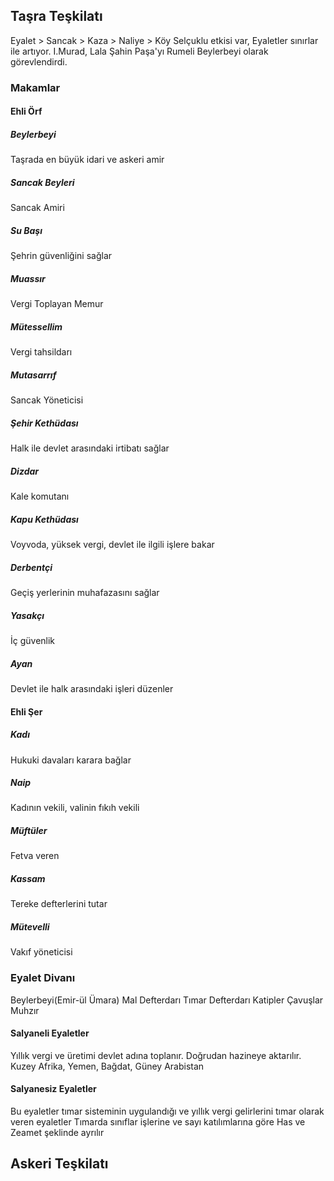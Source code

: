 ## Taşra Teşkilatı
Eyalet > Sancak > Kaza > Naliye > Köy
Selçuklu etkisi var, Eyaletler sınırlar ile artıyor. I.Murad, Lala Şahin Paşa'yı Rumeli Beylerbeyi olarak görevlendirdi.

### Makamlar

#### Ehli Örf

##### Beylerbeyi
Taşrada en büyük idari ve askeri amir

##### Sancak Beyleri
Sancak Amiri

##### Su Başı
Şehrin güvenliğini sağlar

##### Muassır
Vergi Toplayan Memur

##### Mütessellim
Vergi tahsildarı

##### Mutasarrıf
Sancak Yöneticisi

##### Şehir Kethüdası
Halk ile devlet arasındaki irtibatı sağlar

##### Dizdar
Kale komutanı

##### Kapu Kethüdası
Voyvoda, yüksek vergi, devlet ile ilgili işlere bakar

##### Derbentçi
Geçiş yerlerinin muhafazasını sağlar

##### Yasakçı
İç güvenlik

##### Ayan
Devlet ile halk arasındaki işleri düzenler

#### Ehli Şer

##### Kadı
Hukuki davaları karara bağlar

##### Naip
Kadının vekili, valinin fıkıh vekili

##### Müftüler
Fetva veren

##### Kassam
Tereke defterlerini tutar

##### Mütevelli
Vakıf yöneticisi

### Eyalet Divanı
Beylerbeyi(Emir-ül Ümara)
Mal Defterdarı
Tımar Defterdarı
Katipler
Çavuşlar
Muhzır

#### Salyaneli Eyaletler
Yıllık vergi ve üretimi devlet adına toplanır. Doğrudan hazineye aktarılır.
Kuzey Afrika, Yemen, Bağdat, Güney Arabistan

#### Salyanesiz Eyaletler
Bu eyaletler tımar sisteminin uygulandığı ve yıllık vergi gelirlerini tımar olarak veren eyaletler
Tımarda sınıflar işlerine ve sayı katılımlarına göre Has ve Zeamet şeklinde ayrılır

## Askeri Teşkilatı
